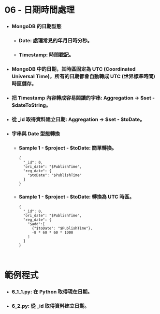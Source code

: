 06 - 日期時間處理
=====
* ### MongoDB 的日期型態
    * ### Date: 處理常見的年月日時分秒。
    * ### Timestamp: 時間戳記。
* ### MongoDB 中的日期，其時區固定為 UTC (Coordinated Universal Time)，所有的日期都會自動轉成 UTC (世界標準時間) 時區儲存。
* ### 把 Timestamp 內容轉成容易閱讀的字串: Aggregation -> $set - $dateToString。
* ### 從 \_id 取得資料建立日期: Aggregation -> $set - $toDate。
* ### 字串與 Date 型態轉換
    * ### Sample 1 - $project - $toDate: 簡單轉換。
        ```
        {
          "_id": 0,
          "ori_date": "$PublishTime",
          "reg_date": {
            "$toDate": "$PublishTime"
          }
        }
        ```
    * ### Sample 1 - $project - $toDate: 轉換為 UTC 時區。
        ```
        {
          "_id": 0,
          "ori_date": "$PublishTime",
          "reg_date": {
            "$add":[
              {"$toDate": "$PublishTime"},
              -8 * 60 * 60 * 1000
            ]
          }
        }
        ```
<br />

範例程式
=====
* ### 6_1_1.py: 在 Python 取得現在日期。
* ### 6_2.py: 從 \_id 取得資料建立日期。
<br />
